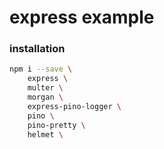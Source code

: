 # express example

### installation

```sh
npm i --save \
    express \
    multer \
    morgan \
    express-pino-logger \
    pino \
    pino-pretty \
    helmet \
```
